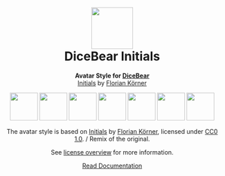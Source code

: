 <h1 align="center"><img src="https://dicebear.com/logo-readme.svg" width="96" /> <br />DiceBear Initials</h1>
<p align="center">
  <strong>Avatar Style for <a href="https://dicebear.com/">DiceBear</a></strong><br />
  <a href="https://dicebear.com">Initials</a> by <a href="https://dicebear.com">Florian Körner</a>
</p>

<p align="center">
  <img src="https://api.dicebear.com/5.x/initials/svg?seed=Mimi" width="64" />
  <img src="https://api.dicebear.com/5.x/initials/svg?seed=Sasha" width="64" />
  <img src="https://api.dicebear.com/5.x/initials/svg?seed=Lilly" width="64" />
  <img src="https://api.dicebear.com/5.x/initials/svg?seed=Tigger" width="64" />
  <img src="https://api.dicebear.com/5.x/initials/svg?seed=Bella" width="64" />
  <img src="https://api.dicebear.com/5.x/initials/svg?seed=Zoe" width="64" />
  <img src="https://api.dicebear.com/5.x/initials/svg?seed=Kitty" width="64" />
</p>

<p align="center">
  The avatar style is based on <a href="https://dicebear.com">Initials</a> by
  <a href="https://dicebear.com">Florian Körner</a>, licensed under
  <a href="https://creativecommons.org/publicdomain/zero/1.0/">CC0 1.0</a>. / Remix of the original.
</p>
<p align="center">
  See <a href="https://dicebear.com/licenses">license overview</a> for more information.
</p>

<p align="center">
  <a href="https://dicebear.com/styles/initials">
    Read Documentation
  </a>
</p>

